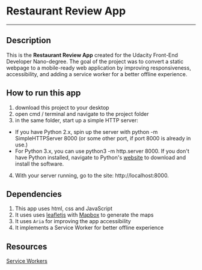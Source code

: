 # Restaurant Review App
---

## Description

This is the **Restaurant Review App** created for the Udacity Front-End Developer Nano-degree. The goal of the project was to convert a static webpage to a mobile-ready web application by improving responsiveness, accessibility, and adding a service worker for a better offline experience.

## How to run this app

1. download this project to your desktop
2. open cmd / terminal and navigate to the project folder
3. in the same folder, start up a simple HTTP server:
  - If you have Python 2.x, spin up the server with python -m SimpleHTTPServer 8000 (or some other port, if port 8000 is already in use.)
  - For Python 3.x, you can use python3 -m http.server 8000. If you don't have Python installed, navigate to Python's [website](https://www.python.org/) to download and install the software.
4. With your server running, go to the site: http://localhost:8000.

## Dependencies

1. This app uses html, css and JavaScript
2. It uses uses [leafletjs](https://leafletjs.com/) with [Mapbox](https://www.mapbox.com/) to generate the maps
3. It uses `Aria` for improving the app accessibility
4. It implements a Service Worker for better offline experience

## Resources

[Service Workers](https://matthewcranford.com/restaurant-reviews-app-walkthrough-part-4-service-workers/)
